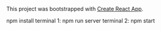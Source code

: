 This project was bootstrapped with [Create React App](https://github.com/facebookincubator/create-react-app).

npm install
terminal 1: npm run server
terminal 2: npm start